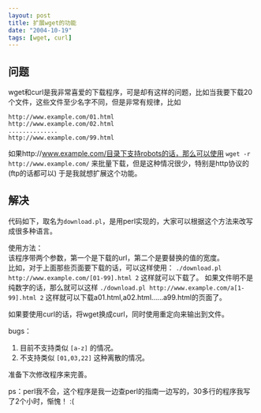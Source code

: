```yaml
---
layout: post
title: 扩展wget的功能
date: "2004-10-19"
tags: [wget, curl]
---
```

## 问题
wget和curl是我非常喜爱的下载程序，可是却有这样的问题，比如当我要下载20个文件，这些文件至少名字不同，但是非常有规律，比如

	http://www.example.com/01.html
	http://www.example.com/02.html
	..............
	http://www.example.com/99.html

如果http://www.example.com/目录下支持robots的话，那么可以使用
`wget -r http://www.example.com/`
来批量下载，但是这种情况很少，特别是http协议的(ftp的话都可以)
于是我就想扩展这个功能。

## 解决

代码如下，取名为`download.pl`，是用perl实现的，大家可以根据这个方法来改写成很多种语言。

使用方法：  
该程序带两个参数，第一个是下载的url，第二个是要替换的值的宽度。  
比如，对于上面那些页面要下载的话，可以这样使用：
`./download.pl http://www.example.com/[01-99].html 2`
这样就可以下载了。
如果文件明不是纯数字的话，那么就可以这样
`./download.pl http://www.example.com/a[1-99].html 2`
这样就可以下载a01.html,a02.html......a99.html的页面了。

如果要使用curl的话，将wget换成curl，同时使用重定向来输出到文件。

bugs：

1. 目前不支持类似 `[a-z]` 的情况。  
2. 不支持类似 `[01,03,22]` 这种离散的情况。

准备下次修改程序来完善。

ps：perl我不会，这个程序是我一边查perl的指南一边写的，30多行的程序我写了2个小时，惭愧！ :(
